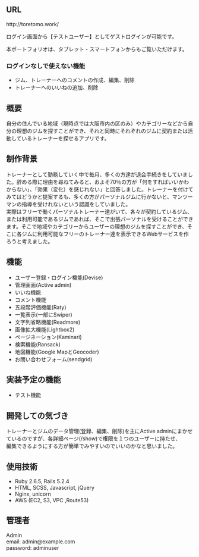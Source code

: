 <h2>URL</h2>
<p>http://toretomo.work/</p>
<p>ログイン画面から【テストユーザー】としてゲストログインが可能です。</p>
<p>本ポートフォリオは、タブレット・スマートフォンからもご覧いただけます。</p>

<h3>ログインなしで使えない機能</h3>
<ul>
  <li>ジム、トレーナーへのコメントの作成、編集、削除</li>
  <li>トレーナーへのいいねの追加、削除</li>
</ul>

<h2>概要</h2>
<p>自分の住んでいる地域（現時点では大阪市内の区のみ）やカテゴリーなどから自分の理想のジムを探すことができ、それと同時にそれぞれのジムに契約または活動しているトレーナーを探せるアプリです。</p>

<h2>制作背景</h2>
<p>トレーナーとして勤務していく中で毎月、多くの方達が退会手続きをしていました。辞める際に理由を尋ねてみると、およそ70％の方が「何をすればいいかわからない」、「効果（変化）を感じれない」と回答しました。トレーナーを付けてみてはどうかと提案するも、多くの方がパーソナルジムに行かないと、マンツーマンの指導を受けれないという認識をしていました。</br>実際はフリーで働くパーソナルトレーナー達がいて、各々が契約しているジム、または利用可能であるジムであれば、そこで出張パーソナルを受けることができます。そこで地域やカテゴリーからユーザーの理想のジムを探すことができ、そこに各ジムに利用可能なフリーのトレーナー達を表示できるWebサービスを作ろうと考えました。
</p>

<h2>機能</h2>
<ul>
  <li>ユーザー登録・ログイン機能(Devise)</li>
  <li>管理画面(Active admin)</li>
  <li>いいね機能</li>
  <li>コメント機能</li>
  <li>五段階評価機能(Raty)</li>
  <li>一覧表示(一部にSwiper)</li>
  <li>文字列省略機能(Readmore)</li>
  <li>画像拡大機能(Lightbox2)</li>
  <li>ページネーション(Kaminari)</li>
  <li>検索機能(Ransack)</li>
  <li>地図機能(Google MapとGeocoder)</li>
  <li>お問い合わせフォーム(sendgrid)</li>
</ul>

<h2>実装予定の機能</h2>
<ul>
  <li>テスト機能</li>
</ul>

<h2>開発しての気づき</h2>
<p>トレーナーとジムのデータ管理(登録、編集、削除)を主にActive adminにまかせているのですが、各詳細ページ(/show)で権限を１つのユーザーに持たせ、</br>
編集できるようにする方が簡単でみやすいのでいいのかなと思いました。</p>

<h2>使用技術</h2>
<ul>
  <li>Ruby 2.6.5, Rails 5.2.4</li>
  <li>HTML, SCSS, Javascript, jQuery</li>
  <li>Nginx, unicorn</li>
  <li>AWS (EC2, S3, VPC ,Route53)</li>
</ul>

<h2>管理者</h2>
<p>Admin</br>
email: admin@example.com</br>
password: adminuser</br></p>
